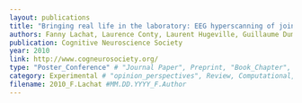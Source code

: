 ```yaml
---
layout: publications
title: "Bringing real life in the laboratory: EEG hyperscanning of joint attention"
authors: Fanny Lachat, Laurence Conty, Laurent Hugeville, Guillaume Dumas, Jacques Martinerie, Nathalie George
publication: Cognitive Neuroscience Society
year: 2010
link: http://www.cogneurosociety.org/
type: "Poster_Conference" # "Journal Paper", Preprint, "Book_Chapter", Comment, "Poster_Conference"
category: Experimental # "opinion_perspectives", Review, Computational, Social Cognitive and Affective Neuroscience, Experimental
filename: 2010_F.Lachat #MM.DD.YYYY_F.Author
---
```

